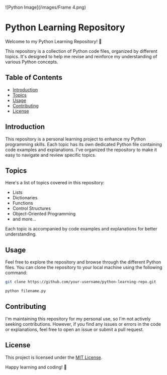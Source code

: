 ![Python Image](/images/Frame 4.png)

# Python Learning Repository

Welcome to my Python Learning Repository! 🐍

This repository is a collection of Python code files, organized by different topics. It's designed to help me revise and reinforce my understanding of various Python concepts.

## Table of Contents

- [Introduction](#introduction)
- [Topics](#topics)
- [Usage](#usage)
- [Contributing](#contributing)
- [License](#license)

## Introduction

This repository is a personal learning project to enhance my Python programming skills. Each topic has its own dedicated Python file containing code examples and explanations. I've organized the repository to make it easy to navigate and review specific topics.

## Topics

Here's a list of topics covered in this repository:

- Lists
- Dictionaries
- Functions
- Control Structures
- Object-Oriented Programming
- and more...

Each topic is accompanied by code examples and explanations for better understanding.

## Usage

Feel free to explore the repository and browse through the different Python files. You can clone the repository to your local machine using the following command:

```bash
git clone https://github.com/your-username/python-learning-repo.git

python filename.py
```

## Contributing

I'm maintaining this repository for my personal use, so I'm not actively seeking contributions. However, if you find any issues or errors in the code or explanations, feel free to open an issue or submit a pull request.

## License

This project is licensed under the [MIT License](LICENSE).


Happy learning and coding! 🚀

